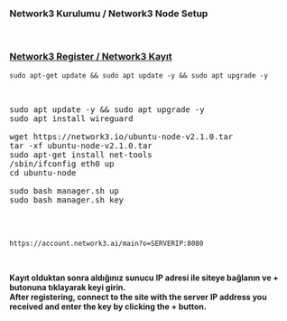 <h3>Network3 Kurulumu / Network3 Node Setup</a></h3>
<br>
  <h3><a href="https://account.network3.ai/register_page?rc=f610703d">Network3 Register / Network3 Kayıt</a></h3>

<div class="snippet-clipboard-content notranslate position-relative overflow-auto" data-snippet-clipboard-copy-content="sudo apt update -y && sudo apt upgrade -y
"><pre class="notranslate">
<code>sudo apt-get update &amp;&amp; sudo apt update -y && sudo apt upgrade -y
</code></pre></div><br>


<pre><span class="pl-c1">sudo apt update -y &amp;&amp; sudo apt upgrade -y</span>
<span class="pl-c1">sudo apt install wireguard</span>

<span class="pl-c1">wget https://network3.io/ubuntu-node-v2.1.0.tar</span>
<span class="pl-c1">tar -xf ubuntu-node-v2.1.0.tar</span>
<span class="pl-c1">sudo apt-get install net-tools</span>
<span class="pl-c1">/sbin/ifconfig eth0 up</span>
<span class="pl-c1">cd ubuntu-node</span>

<span class="pl-c1">sudo bash manager.sh up</span>
<span class="pl-c1">sudo bash manager.sh key</span>
</code></pre></div><br>

<br>

<p dir="auto"><code>https://account.network3.ai/main?o=SERVERIP:8080
</code></p><br>

<b>Kayıt olduktan sonra aldığınız sunucu IP adresi ile siteye bağlanın ve + butonuna tıklayarak keyi girin.</b><br>
<b>After registering, connect to the site with the server IP address you received and enter the key by clicking the + button.</b>
